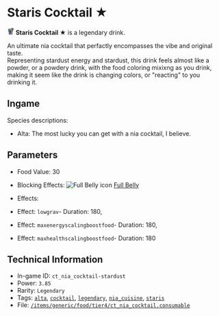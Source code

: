 # Staris Cocktail ★

<img src="https://raw.githubusercontent.com/Ceterai/Enternia/main/items/generic/food/tier4/ct_nia_cocktail.png" alt="Staris Cocktail ★ icon" loading="lazy" height=16px width="auto" /> **Staris Cocktail ★** is a legendary drink.

An ultimate nia cocktail that perfactly encompasses the vibe and original taste.  
Representing stardust energy and stardust, this drink feels almost like a powder, or a powdery drink, with the food coloring mixixng as you drink, making it seem like the drink is changing colors, or "reacting" to you drinking it.

## Ingame

Species descriptions:

- Alta: The most lucky you can get with a nia cocktail, I believe.

## Parameters

- Food Value: 30
- Blocking Effects: <img src="https://starbounder.org/mediawiki/images/6/60/Status_Well_Fed.png" alt="Full Belly icon" loading="lazy" height=16px width=16px /> [Full Belly](https://starbounder.org/Full_Belly)
- Effects: 

- Effect: `lowgrav`- Duration: 180, 

- Effect: `maxenergyscalingboostfood`- Duration: 180, 

- Effect: `maxhealthscalingboostfood`- Duration: 180

## Technical Information

- In-game ID: `ct_nia_cocktail-stardust`
- Power: `3.85`
- Rarity: `Legendary`
- Tags: [`alta`](https://ceterai.github.io/MyEnternia/Wiki/Tags/Alta), [`cocktail`](https://ceterai.github.io/MyEnternia/Wiki/Tags/Cocktail), [`legendary`](https://ceterai.github.io/MyEnternia/Wiki/Tags/Legendary), [`nia_cuisine`](https://ceterai.github.io/MyEnternia/Wiki/Tags/NiaCuisine), [`staris`](https://ceterai.github.io/MyEnternia/Wiki/Tags/Staris)
- File: [`/items/generic/food/tier4/ct_nia_cocktail.consumable`](https://github.com/Ceterai/Enternia/blob/main/items/generic/food/tier4/ct_nia_cocktail.consumable)
